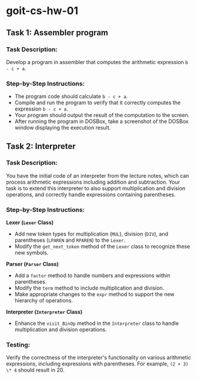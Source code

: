 # goit-cs-hw-01

## Task 1: Assembler program

### Task Description:

Develop a program in assembler that computes the arithmetic expression `b - c + a`.

### Step-by-Step Instructions:

- The program code should calculate `b - c + a`.
- Compile and run the program to verify that it correctly computes the expression `b - c + a`.
- Your program should output the result of the computation to the screen.
- After running the program in DOSBox, take a screenshot of the DOSBox window displaying the execution result.

## Task 2: Interpreter

### Task Description:

You have the initial code of an interpreter from the lecture notes, which can process arithmetic expressions including addition and subtraction.
Your task is to extend this interpreter to also support multiplication and division operations, and correctly handle expressions containing parentheses.

### Step-by-Step Instructions:

**Lexer (`Lexer` Class)**

- Add new token types for multiplication (`MUL`), division (`DIV`), and parentheses (`LPAREN` and `RPAREN`) to the `Lexer`.
- Modify the `get_next_token` method of the `Lexer` class to recognize these new symbols.

**Parser (`Parser` Class)**

- Add a `factor` method to handle numbers and expressions within parentheses.
- Modify the `term` method to include multiplication and division.
- Make appropriate changes to the `expr` method to support the new hierarchy of operations.

**Interpreter (`Interpreter` Class)**

- Enhance the `visit_BinOp` method in the `Interpreter` class to handle multiplication and division operations.

### Testing:

Verify the correctness of the interpreter's functionality on various arithmetic expressions, including expressions with parentheses. For example, `(2 + 3) \* 4` should result in 20.
